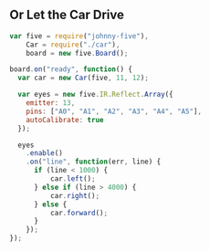 ##  Or Let the Car Drive

<style>
.reveal pre code {
    max-height: 600px;
}
</style>

```js
var five = require("johnny-five"),
    Car = require("./car"),
    board = new five.Board(); 

board.on("ready", function() {
  var car = new Car(five, 11, 12);

  var eyes = new five.IR.Reflect.Array({
    emitter: 13,
    pins: ["A0", "A1", "A2", "A3", "A4", "A5"],
    autoCalibrate: true
  });

  eyes
    .enable()
    .on("line", function(err, line) {
      if (line < 1000) {
          car.left();
      } else if (line > 4000) {
          car.right();
      } else {
          car.forward();
      }
    });
});
```